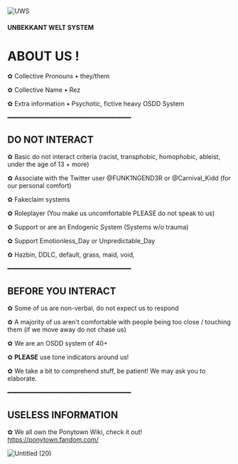 ![UWS](https://user-images.githubusercontent.com/84343121/130400972-882fbb75-9fef-40b1-b4ba-2c0ef67a109d.jpg)

#### **UNBEKKANT WELT SYSTEM**

# ABOUT US !

✿ Collective Pronouns • they/them

✿ Collective Name • Rez

✿ Extra information  •  Psychotic, fictive heavy OSDD System


━━━━━━━━━━━━━━━━━━━━━━━━━━━━━━━━━

## DO NOT INTERACT 

✿ Basic do not interact criteria (racist, transphobic, homophobic, ableist, under the age of 13 + more)

✿ Associate with the Twitter user @FUNK1NGEND3R or @Carnival_Kidd (for our personal comfort)

✿ Fakeclaim systems

✿ Roleplayer (You make us uncomfortable PLEASE do not speak to us)

✿ Support or are an Endogenic System (Systems w/o trauma)

✿ Support Emotionless_Day or Unpredictable_Day

✿ Hazbin, DDLC, default, grass, maid, void, 


━━━━━━━━━━━━━━━━━━━━━━━━━━━━━━━━━


## BEFORE YOU INTERACT

✿ Some of us are non-verbal, do not expect us to respond

✿ A majority of us aren't comfortable with people being too close / touching them (if we move away do not chase us)

✿ We are an OSDD system of 40+

✿ **PLEASE** use tone indicators around us!

✿ We take a bit to comprehend stuff, be patient! We may ask you to elaborate. 



━━━━━━━━━━━━━━━━━━━━━━━━━━━━━━━━━

## USELESS INFORMATION

✿ We all own the Ponytown Wiki, check it out! https://ponytown.fandom.com/

![Untitled (20)](https://user-images.githubusercontent.com/84343121/130401336-0308714b-ec62-49d5-8d0c-7db99ee509f2.jpg)

